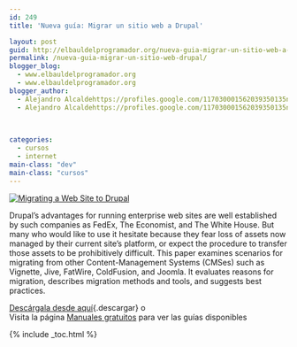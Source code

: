 ```yaml
---
id: 249
title: 'Nueva guía: Migrar un sitio web a Drupal'

layout: post
guid: http://elbauldelprogramador.org/nueva-guia-migrar-un-sitio-web-a-drupal/
permalink: /nueva-guia-migrar-un-sitio-web-drupal/
blogger_blog:
  - www.elbauldelprogramador.org
  - www.elbauldelprogramador.org
blogger_author:
  - Alejandro Alcaldehttps://profiles.google.com/117030001562039350135noreply@blogger.com
  - Alejandro Alcaldehttps://profiles.google.com/117030001562039350135noreply@blogger.com

  
  
categories:
  - cursos
  - internet
main-class: "dev"
main-class: "cursos"
---
```

[![Migrating a Web Site to Drupal][1]][2]

Drupal&#8217;s advantages for running enterprise web sites are well established by such companies as FedEx, The Economist, and The White House. But many who would like to use it hesitate because they fear loss of assets now managed by their current site&#8217;s platform, or expect the procedure to transfer those assets to be prohibitively difficult. This paper examines scenarios for migrating from other Content-Management Systems (CMSes) such as Vignette, Jive, FatWire, ColdFusion, and Joomla. It evaluates reasons for migration, describes migration methods and tools, and suggests best practices.

[Descárgala desde aquí][2]{.descargar} o  
Visita la página [Manuales gratuitos][3] para ver las guías disponibles



 [1]:  http://img.tradepub.com/free/w_acqu02/assets/img/w_acqu02c.gif "Migrating a Web Site to Drupal"
 [2]: http://elbauldelprogramador.tradepub.com/free/w_acqu02/prgm.cgi/
 [3]: http://bashyc.blogspot.com/p/guias-gratuitas.html

{% include _toc.html %}
